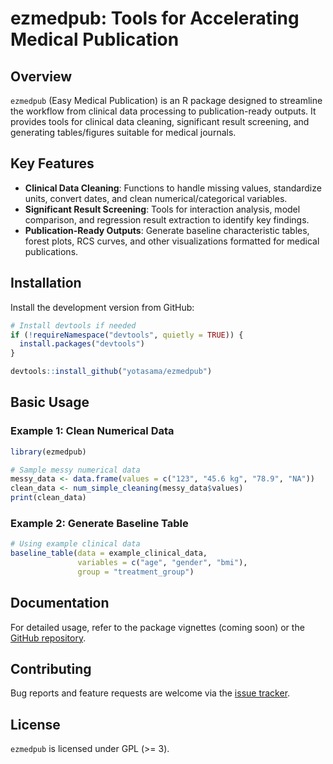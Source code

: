 # ezmedpub: Tools for Accelerating Medical Publication

## Overview
`ezmedpub` (Easy Medical Publication) is an R package designed to streamline the workflow from clinical data processing to publication-ready outputs. It provides tools for clinical data cleaning, significant result screening, and generating tables/figures suitable for medical journals.

## Key Features
- **Clinical Data Cleaning**: Functions to handle missing values, standardize units, convert dates, and clean numerical/categorical variables.
- **Significant Result Screening**: Tools for interaction analysis, model comparison, and regression result extraction to identify key findings.
- **Publication-Ready Outputs**: Generate baseline characteristic tables, forest plots, RCS curves, and other visualizations formatted for medical publications.

## Installation
Install the development version from GitHub:

```r
# Install devtools if needed
if (!requireNamespace("devtools", quietly = TRUE)) {
  install.packages("devtools")
}

devtools::install_github("yotasama/ezmedpub")
```

## Basic Usage
### Example 1: Clean Numerical Data
```r
library(ezmedpub)

# Sample messy numerical data
messy_data <- data.frame(values = c("123", "45.6 kg", "78.9", "NA"))
clean_data <- num_simple_cleaning(messy_data$values)
print(clean_data)
```

### Example 2: Generate Baseline Table
```r
# Using example clinical data
baseline_table(data = example_clinical_data,
               variables = c("age", "gender", "bmi"),
               group = "treatment_group")
```

## Documentation
For detailed usage, refer to the package vignettes (coming soon) or the [GitHub repository](https://github.com/yotasama/ezmedpub).

## Contributing
Bug reports and feature requests are welcome via the [issue tracker](https://github.com/yotasama/ezmedpub/issues).

## License
`ezmedpub` is licensed under GPL (>= 3).